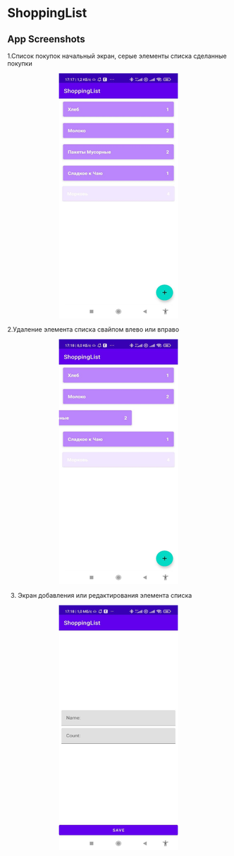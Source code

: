 # ShoppingList


## App Screenshots
1.Список покупок начальный экран, серые элементы списка сделанные покупки
<div align="center">
<img src="https://github.com/IceFroggit/ShoppingList/blob/master/screens/photo_2023-04-07_17-17-27.jpg" width="270" height="555">
</div>

2.Удаление элемента списка свайпом влево или вправо
<div align="center">
<img src="https://github.com/IceFroggit/ShoppingList/blob/master/screens/photo_2023-04-07_17-16-23.jpg" width="270" height="555">
</div>

3. Экран добавления или редактирования элемента списка
<div align="center">
<img src="https://github.com/IceFroggit/ShoppingList/blob/master/screens/photo_2023-04-07_17-16-24.jpg" width="270" height="555">
</div>

